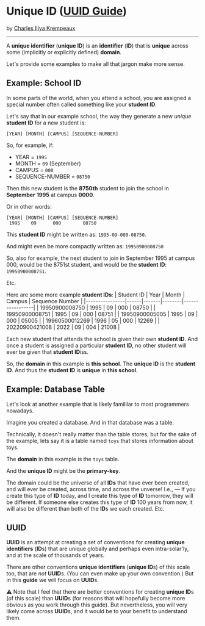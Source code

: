 # Unique ID ([UUID Guide](../../README.md))

by [Charles Iliya Krempeaux](http://changelog.ca/)

---

A **unique identifier** (**unique ID**) is an **identifier** (**ID**) that is **unique** across some (implicitly or explicitly defined) **domain**.

Let's provide some examples to make all that jargon make more sense.

## Example: School ID

In some parts of the world, when you attend a school, you are assigned a special number often called something like your **student ID**.

Let's say that in our example school, the way they generate a new _unique_ **student ID** for a new student is:
```
[YEAR] [MONTH] [CAMPUS] [SEQUENCE-NUMBER]
```

So, for example, if:

* YEAR = `1995`
* MONTH = `09` (September)
* CAMPUS = `000`
* SEQUENCE-NUMBER = `08750`

Then this new student is the **8750th** student to join the school in **September** **1995** at campus **0000**.

Or in other words:
```
[YEAR] [MONTH] [CAMPUS] [SEQUENCE-NUMBER]
 1995    09      000        08750
```

This **student ID** might be written as: `1995-09-000-08750`.

And might even be more compactly written as: `19950900008750`

So, also for example, the next student to join in September 1995 at campus 000, would be the 8751st student, and would be the **student ID**: `19950900008751`.

Etc.

Here are some more example **student IDs**:
| Student ID     | Year | Month | Campus | Sequence Number |
|----------------|------|-------|--------|-----------------|
| 19950900008750 | 1995 | 09    | 000    | 08750           |
| 19950900008751 | 1995 | 09    | 000    | 08751           |
| 19950900005005 | 1995 | 09    | 000    | 05005           |
| 19960500012269 | 1996 | 05    | 000    | 12269           |
| 20220900421008 | 2022 | 09    | 004    | 21008           |


Each new student that attends the school is given their own **student ID**.
And once a student is assigned a particular **student ID**, no other student will ever be given that **student ID**iss.

So, the **domain** in this example is **this school**.
The **unique ID** is the **student ID**.
And thus the **student ID** is **unique** in **this school**.

## Example: Database Table

Let's look at another example that is likely famililar to most programmers nowadays.

Imagine you created a database.
And in that database was a table.

Technically, it doesn't really matter than the table stores, but for the sake of the example, lets say it is a table named `toys` that stores information about toys.

The **domain** in this example is the `toys` table.

And the **unique ID** might be the **primary-key**.


The domain could be the universe of all **IDs** that have ever been created, and will ever be created, across time, and across the unverse!
I.e., —
If you create this type of **ID** today, and I create this type of **ID** tomorrow, they will be different.
If someone else creates this type of **ID** 100 years from now, it will also be different than both of the **ID**s we each created.
Etc.

## UUID

**UUID** is an attempt at creating a set of conventions for creating **unique identifiers** (**ID**s) that are unique globally and perhaps even intra-solar'ly, and at the scale of thousands of years.

There are other conventions **unique identifiers** (**unique ID**s) of this scale too, that are _not_ **UUID**s.
(You can even make up your own convention.) 
But in this **guide** we will focus on **UUID**s.


⚠️ Note that I feel that there are better conventions for creating **unique ID**s (of this scale) than **UUID**s (for reasons that will hopefully become more obvious as you work through this guide). But nevertheless, you will very likely come across **UUID**s, and it would be to your benefit to understand them.
